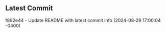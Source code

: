 
## Latest Commit
f892e44 - Update README with latest commit info (2024-08-29 17:00:04 -0400) <Yunxi-Zhou>

